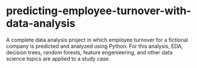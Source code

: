 # predicting-employee-turnover-with-data-analysis
A complete data analysis project in which employee turnover for a fictional company is predicted and analyzed using Python. For this analysis, EDA, decision trees, random forests, feature engenieering, and other data science topics are applied to a study case.
